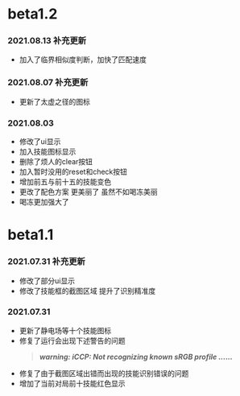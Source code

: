 # beta1.2
### 2021.08.13 补充更新
* 加入了临界相似度判断，加快了匹配速度

### 2021.08.07 补充更新
* 更新了太虚之径的图标

### 2021.08.03
* 修改了ui显示
* 加入技能图标显示
* 删除了烦人的clear按钮
* 加入暂时没用的reset和check按钮
* 增加前五与前十五的技能变色
* 更改了配色方案 更美丽了 虽然不如喝冻美丽
* 喝冻更加强大了

# beta1.1
### 2021.07.31 补充更新
* 修改了部分ui显示
* 修改了技能框的截图区域 提升了识别精准度

### 2021.07.31
* 更新了静电场等十个技能图标
* 修复了运行会出现下述警告的问题
  > ***warning: iCCP: Not recognizing known sRGB profile ......***
* 修复了由于截图区域出错而出现的技能识别错误的问题
* 增加了当前对局前十技能红色显示